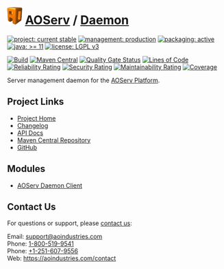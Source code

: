 # [<img src="ao-logo.png" alt="AO Logo" width="35" height="40">](https://github.com/ao-apps) [AOServ](https://aoindustries.com/aoserv/) / [Daemon](https://github.com/ao-apps/aoserv-daemon)

[![project: current stable](https://aoindustries.com/ao-badges/project-current-stable.svg)](https://aoindustries.com/life-cycle#project-current-stable)
[![management: production](https://aoindustries.com/ao-badges/management-production.svg)](https://aoindustries.com/life-cycle#management-production)
[![packaging: active](https://aoindustries.com/ao-badges/packaging-active.svg)](https://aoindustries.com/life-cycle#packaging-active)  
[![java: &gt;= 11](https://aoindustries.com/ao-badges/java-11.svg)](https://docs.oracle.com/en/java/javase/11/docs/api/)
[![license: LGPL v3](https://aoindustries.com/ao-badges/license-lgpl-3.0.svg)](https://www.gnu.org/licenses/lgpl-3.0)

[![Build](https://github.com/ao-apps/aoserv-daemon/workflows/Build/badge.svg?branch=master)](https://github.com/ao-apps/aoserv-daemon/actions?query=workflow%3ABuild)
[![Maven Central](https://maven-badges.herokuapp.com/maven-central/com.aoindustries/aoserv-daemon/badge.svg)](https://maven-badges.herokuapp.com/maven-central/com.aoindustries/aoserv-daemon)
[![Quality Gate Status](https://sonarcloud.io/api/project_badges/measure?branch=master&project=com.aoapps.platform%3Aaoapps-daemon&metric=alert_status)](https://sonarcloud.io/dashboard?branch=master&id=com.aoapps.platform%3Aaoapps-daemon)
[![Lines of Code](https://sonarcloud.io/api/project_badges/measure?branch=master&project=com.aoapps.platform%3Aaoapps-daemon&metric=ncloc)](https://sonarcloud.io/component_measures?branch=master&id=com.aoapps.platform%3Aaoapps-daemon&metric=ncloc)  
[![Reliability Rating](https://sonarcloud.io/api/project_badges/measure?branch=master&project=com.aoapps.platform%3Aaoapps-daemon&metric=reliability_rating)](https://sonarcloud.io/component_measures?branch=master&id=com.aoapps.platform%3Aaoapps-daemon&metric=Reliability)
[![Security Rating](https://sonarcloud.io/api/project_badges/measure?branch=master&project=com.aoapps.platform%3Aaoapps-daemon&metric=security_rating)](https://sonarcloud.io/component_measures?branch=master&id=com.aoapps.platform%3Aaoapps-daemon&metric=Security)
[![Maintainability Rating](https://sonarcloud.io/api/project_badges/measure?branch=master&project=com.aoapps.platform%3Aaoapps-daemon&metric=sqale_rating)](https://sonarcloud.io/component_measures?branch=master&id=com.aoapps.platform%3Aaoapps-daemon&metric=Maintainability)
[![Coverage](https://sonarcloud.io/api/project_badges/measure?branch=master&project=com.aoapps.platform%3Aaoapps-daemon&metric=coverage)](https://sonarcloud.io/component_measures?branch=master&id=com.aoapps.platform%3Aaoapps-daemon&metric=Coverage)

Server management daemon for the [AOServ Platform](https://aoindustries.com/aoserv/).

## Project Links
* [Project Home](https://aoindustries.com/aoserv/daemon/)
* [Changelog](https://aoindustries.com/aoserv/daemon/changelog)
* [API Docs](https://aoindustries.com/aoserv/daemon/apidocs/)
* [Maven Central Repository](https://central.sonatype.com/artifact/com.aoindustries/aoserv-daemon)
* [GitHub](https://github.com/ao-apps/aoserv-daemon)

## Modules
* [AOServ Daemon Client](https://github.com/ao-apps/aoserv-daemon-client)

## Contact Us
For questions or support, please [contact us](https://aoindustries.com/contact):

Email: [support@aoindustries.com](mailto:support@aoindustries.com)  
Phone: [1-800-519-9541](tel:1-800-519-9541)  
Phone: [+1-251-607-9556](tel:+1-251-607-9556)  
Web: https://aoindustries.com/contact
